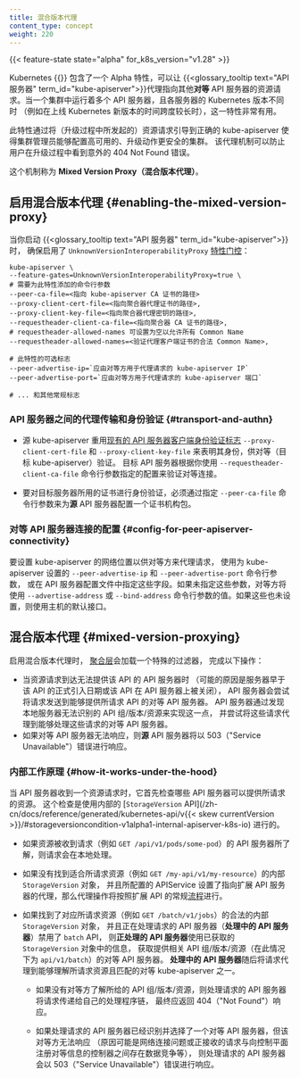 ```yaml
---
title: 混合版本代理
content_type: concept
weight: 220
---
```

<!--
reviewers:
- jpbetz
title: Mixed Version Proxy
content_type: concept
weight: 220
-->

<!-- overview -->

{{< feature-state state="alpha"  for_k8s_version="v1.28" >}}

<!--
Kubernetes {{< skew currentVersion >}} includes an alpha feature that lets an
{{< glossary_tooltip text="API Server" term_id="kube-apiserver" >}}
proxy a resource requests to other _peer_ API servers. This is useful when there are multiple
API servers running different versions of Kubernetes in one cluster
(for example, during a long-lived rollout to a new release of Kubernetes).
-->
Kubernetes {{<skew currentVersion>}} 包含了一个 Alpha 特性，可以让
{{<glossary_tooltip text="API 服务器" term_id="kube-apiserver">}}代理指向其他**对等**
API 服务器的资源请求。当一个集群中运行着多个 API 服务器，且各服务器的 Kubernetes 版本不同时
（例如在上线 Kubernetes 新版本的时间跨度较长时），这一特性非常有用。

<!--
This enables cluster administrators to configure highly available clusters that can be upgraded
more safely, by directing resource requests (made during the upgrade) to the correct kube-apiserver.
That proxying prevents users from seeing unexpected 404 Not Found errors that stem
from the upgrade process.

This mechanism is called the _Mixed Version Proxy_.
-->
此特性通过将（升级过程中所发起的）资源请求引导到正确的 kube-apiserver
使得集群管理员能够配置高可用的、升级动作更安全的集群。
该代理机制可以防止用户在升级过程中看到意外的 404 Not Found 错误。

这个机制称为 **Mixed Version Proxy（混合版本代理）**。

<!--
## Enabling the Mixed Version Proxy

Ensure that `UnknownVersionInteroperabilityProxy` [feature gate](/docs/reference/command-line-tools-reference/feature-gates/) 
is enabled when you start the {{< glossary_tooltip text="API Server" term_id="kube-apiserver" >}}:
-->
## 启用混合版本代理   {#enabling-the-mixed-version-proxy}

当你启动 {{<glossary_tooltip text="API 服务器" term_id="kube-apiserver">}}时，
确保启用了 `UnknownVersionInteroperabilityProxy`
[特性门控](/zh-cn/docs/reference/command-line-tools-reference/feature-gates/)：

<!--
```shell
kube-apiserver \
--feature-gates=UnknownVersionInteroperabilityProxy=true \
# required command line arguments for this feature
--peer-ca-file=<path to kube-apiserver CA cert>
--proxy-client-cert-file=<path to aggregator proxy cert>,
--proxy-client-key-file=<path to aggregator proxy key>,
--requestheader-client-ca-file=<path to aggregator CA cert>,
# requestheader-allowed-names can be set to blank to allow any Common Name
--requestheader-allowed-names=<valid Common Names to verify proxy client cert against>,

# optional flags for this feature
--peer-advertise-ip=`IP of this kube-apiserver that should be used by peers to proxy requests`
--peer-advertise-port=`port of this kube-apiserver that should be used by peers to proxy requests`

# …and other flags as usual
```
-->
```shell
kube-apiserver \
--feature-gates=UnknownVersionInteroperabilityProxy=true \
# 需要为此特性添加的命令行参数
--peer-ca-file=<指向 kube-apiserver CA 证书的路径>
--proxy-client-cert-file=<指向聚合器代理证书的路径>,
--proxy-client-key-file=<指向聚合器代理密钥的路径>,
--requestheader-client-ca-file=<指向聚合器 CA 证书的路径>,
# requestheader-allowed-names 可设置为空以允许所有 Common Name
--requestheader-allowed-names=<验证代理客户端证书的合法 Common Name>,

# 此特性的可选标志
--peer-advertise-ip=`应由对等方用于代理请求的 kube-apiserver IP`
--peer-advertise-port=`应由对等方用于代理请求的 kube-apiserver 端口`

# ... 和其他常规标志
```

<!--
### Proxy transport and authentication between API servers {#transport-and-authn}

* The source kube-apiserver reuses the
  [existing APIserver client authentication flags](/docs/tasks/extend-kubernetes/configure-aggregation-layer/#kubernetes-apiserver-client-authentication)
  `--proxy-client-cert-file` and `--proxy-client-key-file` to present its identity that
  will be verified by its peer (the destination kube-apiserver). The destination API server
  verifies that peer connection based on the configuration you specify using the
  `--requestheader-client-ca-file` command line argument.

* To authenticate the destination server's serving certs, you must configure a certificate
  authority bundle by specifying the `--peer-ca-file` command line argument to the **source** API server.
-->
### API 服务器之间的代理传输和身份验证   {#transport-and-authn}

* 源 kube-apiserver
  重用[现有的 API 服务器客户端身份验证标志](/zh-cn/docs/tasks/extend-kubernetes/configure-aggregation-layer/#kubernetes-apiserver-client-authentication)
  `--proxy-client-cert-file` 和 `--proxy-client-key-file` 来表明其身份，供对等（目标 kube-apiserver）验证。
  目标 API 服务器根据你使用 `--requestheader-client-ca-file` 命令行参数指定的配置来验证对等连接。

* 要对目标服务器所用的证书进行身份验证，必须通过指定 `--peer-ca-file` 命令行参数来为**源**
  API 服务器配置一个证书机构包。

<!--
### Configuration for peer API server connectivity

To set the network location of a kube-apiserver that peers will use to proxy requests, use the
`--peer-advertise-ip` and `--peer-advertise-port` command line arguments to kube-apiserver or specify
these fields in the API server configuration file.
If these flags are unspecified, peers will use the value from either `--advertise-address` or
`--bind-address` command line argument to the kube-apiserver.
If those too, are unset, the host's default interface is used.
-->
### 对等 API 服务器连接的配置   {#config-for-peer-apiserver-connectivity}

要设置 kube-apiserver 的网络位置以供对等方来代理请求，
使用为 kube-apiserver 设置的 `--peer-advertise-ip` 和 `--peer-advertise-port` 命令行参数，
或在 API 服务器配置文件中指定这些字段。如果未指定这些参数，对等方将使用 `--advertise-address`
或 `--bind-address` 命令行参数的值。如果这些也未设置，则使用主机的默认接口。

<!--
## Mixed version proxying

When you enable mixed version proxying, the [aggregation layer](/docs/concepts/extend-kubernetes/api-extension/apiserver-aggregation/)
loads a special filter that does the following:
-->
## 混合版本代理   {#mixed-version-proxying}

启用混合版本代理时，
[聚合层](/zh-cn/docs/concepts/extend-kubernetes/api-extension/apiserver-aggregation/)会加载一个特殊的过滤器，
完成以下操作：

<!--
* When a resource request reaches an API server that cannot serve that API
  (either because it is at a version pre-dating the introduction of the API or the API is turned off on the API server)
  the API server attempts to send the request to a peer API server that can serve the requested API.
  It does so by identifying API groups / versions / resources that the local server doesn't recognise,
  and tries to proxy those requests to a peer API server that is capable of handling the request.
* If the peer API server fails to respond, the _source_ API server responds with 503 ("Service Unavailable") error.
-->
* 当资源请求到达无法提供该 API 的 API 服务器时
  （可能的原因是服务器早于该 API 的正式引入日期或该 API 在 API 服务器上被关闭），
  API 服务器会尝试将请求发送到能够提供所请求 API 的对等 API 服务器。
  API 服务器通过发现本地服务器无法识别的 API 组/版本/资源来实现这一点，
  并尝试将这些请求代理到能够处理这些请求的对等 API 服务器。
* 如果对等 API 服务器无法响应，则**源** API 服务器将以 503（"Service Unavailable"）错误进行响应。

<!--
### How it works under the hood

When an API Server receives a resource request, it first checks which API servers can
serve the requested resource. This check happens using the internal
[`StorageVersion` API](/docs/reference/generated/kubernetes-api/v{{< skew currentVersion >}}/#storageversioncondition-v1alpha1-internal-apiserver-k8s-io).

* If the resource is known to the API server that received the request
  (for example, `GET /api/v1/pods/some-pod`), the request is handled locally.
-->
### 内部工作原理   {#how-it-works-under-the-hood}

当 API 服务器收到一个资源请求时，它首先检查哪些 API 服务器可以提供所请求的资源。
这个检查是使用内部的
[`StorageVersion` API](/zh-cn/docs/reference/generated/kubernetes-api/v{{< skew currentVersion >}}/#storageversioncondition-v1alpha1-internal-apiserver-k8s-io)
进行的。

* 如果资源被收到请求（例如 `GET /api/v1/pods/some-pod`）的 API 服务器所了解，则请求会在本地处理。

<!--
* If there is no internal `StorageVersion` object found for the requested resource
  (for example, `GET /my-api/v1/my-resource`) and the configured APIService specifies proxying
  to an extension API server, that proxying happens following the usual
  [flow](/docs/tasks/extend-kubernetes/configure-aggregation-layer/) for extension APIs.
-->
* 如果没有找到适合所请求资源（例如 `GET /my-api/v1/my-resource`）的内部 `StorageVersion` 对象，
  并且所配置的 APIService 设置了指向扩展 API 服务器的代理，那么代理操作将按照扩展 API
  的常规[流程](/zh-cn/docs/tasks/extend-kubernetes/configure-aggregation-layer/)进行。

<!--
* If a valid internal `StorageVersion` object is found for the requested resource
  (for example, `GET /batch/v1/jobs`) and the API server trying to handle the request
  (the _handling API server_) has the `batch` API disabled, then the _handling API server_
  fetches the peer API servers that do serve the relevant API group / version / resource
  (`api/v1/batch` in this case) using the information in the fetched `StorageVersion` object.
  The _handling API server_ then proxies the request to one of the matching peer kube-apiservers
  that are aware of the requested resource.

  * If there is no peer known for that API group / version / resource, the handling API server
    passes the request to its own handler chain which should eventually return a 404 ("Not Found") response.

  * If the handling API server has identified and selected a peer API server, but that peer fails
    to respond (for reasons such as network connectivity issues, or a data race between the request
    being received and a controller registering the peer's info into the control plane), then the handling
    API server responds with a 503 ("Service Unavailable") error.
-->
* 如果找到了对应所请求资源（例如 `GET /batch/v1/jobs`）的合法的内部 `StorageVersion` 对象，
  并且正在处理请求的 API 服务器（**处理中的 API 服务器**）禁用了 `batch` API，
  则**正处理的 API 服务器**使用已获取的 `StorageVersion` 对象中的信息，
  获取提供相关 API 组/版本/资源（在此情况下为 `api/v1/batch`）的对等 API 服务器。
  **处理中的 API 服务器**随后将请求代理到能够理解所请求资源且匹配的对等 kube-apiserver 之一。

  * 如果没有对等方了解所给的 API 组/版本/资源，则处理请求的 API 服务器将请求传递给自己的处理程序链，
    最终应返回 404（"Not Found"）响应。

  * 如果处理请求的 API 服务器已经识别并选择了一个对等 API 服务器，但该对等方无法响应
    （原因可能是网络连接问题或正接收的请求与向控制平面注册对等信息的控制器之间存在数据竞争等），
    则处理请求的 API 服务器会以 503（"Service Unavailable"）错误进行响应。

